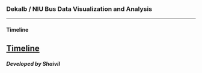 ### **Dekalb / NIU Bus Data Visualization and Analysis**
---


#### Timeline
[Timeline](/TIMELINE.MD)
---
#####  ***Developed by Shaivil***